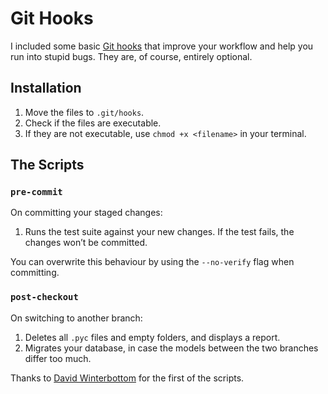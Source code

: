 Git Hooks
=========

I included some basic [Git hooks][git-hooks] that improve your workflow and help you run into stupid bugs. They are, of course, entirely optional.

Installation
------------
1. Move the files to `.git/hooks`.
2. Check if the files are executable.
3. If they are not executable, use `chmod +x <filename>` in your terminal.

The Scripts
-----------
### `pre-commit`
On committing your staged changes:

1. Runs the test suite against your new changes. If the test fails, the changes won’t be committed.

You can overwrite this behaviour by using the `--no-verify` flag when committing.

### `post-checkout`
On switching to another branch:

1. Deletes all `.pyc` files and empty folders, and displays a report.
2. Migrates your database, in case the models between the two branches differ too much.

Thanks to [David Winterbottom][david] for the first of the scripts.


[git-hooks]: http://git-scm.com/book/en/Customizing-Git-Git-Hooks
[david]: http://codeinthehole.com/writing/a-useful-git-post-checkout-hook-for-python-repos/
